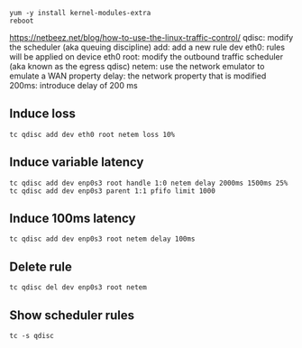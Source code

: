 ```
yum -y install kernel-modules-extra
reboot
```

https://netbeez.net/blog/how-to-use-the-linux-traffic-control/
qdisc: modify the scheduler (aka queuing discipline)
add: add a new rule
dev eth0: rules will be applied on device eth0
root: modify the outbound traffic scheduler (aka known as the egress qdisc)
netem: use the network emulator to emulate a WAN property
delay: the network property that is modified
200ms: introduce delay of 200 ms

## Induce loss
```
tc qdisc add dev eth0 root netem loss 10%
```

## Induce variable latency
```
tc qdisc add dev enp0s3 root handle 1:0 netem delay 2000ms 1500ms 25%
tc qdisc add dev enp0s3 parent 1:1 pfifo limit 1000
```

## Induce 100ms latency
```
tc qdisc add dev enp0s3 root netem delay 100ms
```

## Delete rule
```
tc qdisc del dev enp0s3 root netem
```

## Show scheduler rules
```
tc -s qdisc
```
